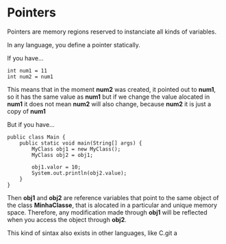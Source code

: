 
# Pointers


Pointers are memory regions reserved to instanciate all kinds of variables.

In any language, you define a pointer statically.


If you have...

```
int num1 = 11
int num2 = num1
```

This means that in the moment **num2** was created, it pointed out to **num1**, so it has the same value as **num1** but if we change the value alocated in **num1** it does not mean **num2** will also change, because **num2** it is just a copy of **num1**

But if you have...

```
public class Main {
    public static void main(String[] args) {
        MyClass obj1 = new MyClass();
        MyClass obj2 = obj1; 

        obj1.valor = 10;
        System.out.println(obj2.value);  
    }
}
```

Then **obj1** and **obj2** are reference variables that point to the same object of the class **MinhaClasse**, that is alocated in a particular and unique memory space. Therefore, any modification made through **obj1** will be reflected when you access the object through **obj2**.

This kind of sintax also exists in other languages, like C.git a